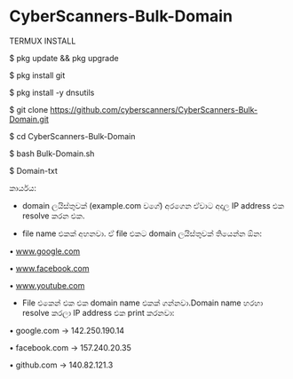 # CyberScanners-Bulk-Domain

TERMUX INSTALL 

$ pkg update && pkg upgrade

$ pkg install git

$  pkg install -y dnsutils

$ git clone https://github.com/cyberscanners/CyberScanners-Bulk-Domain.git

$ cd CyberScanners-Bulk-Domain

$ bash Bulk-Domain.sh

$ Domain-txt


කාර්යය:

* domain ලයිස්තුවක් (example.com වගේ) අරගෙන ඒවාට අදාල IP address එක resolve කරන එක.

* file name එකක් අහනවා. ඒ file එකට domain ලයිස්තුවක් තියෙන්න ඕන:

• www.google.com

• www.facebook.com

• www.youtube.com

* File එකෙන් එක එක domain name එකක් ගන්නවා.Domain name හරහා resolve කරලා IP address එක print කරනවා:

• google.com -> 142.250.190.14

• facebook.com -> 157.240.20.35

• github.com -> 140.82.121.3



